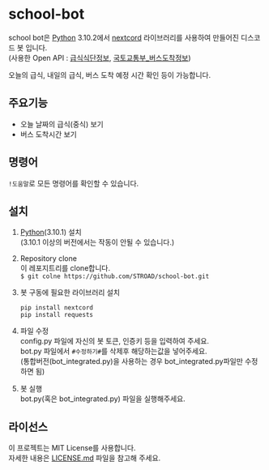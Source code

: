 # school-bot

school bot은 [Python](https://www.python.org) 3.10.2에서 [nextcord](https://github.com/nextcord/nextcord) 라이브러리를 사용하여 만들어진 디스코드 봇 입니다.  
(사용한 Open API : [급식식단정보](https://open.neis.go.kr/portal/data/service/selectServicePage.do?page=1&rows=10&sortColumn=&sortDirection=&infId=OPEN17320190722180924242823&infSeq=2), [국토교통부_버스도착정보](https://www.data.go.kr/data/15000757/openapi.do))


 오늘의 급식, 내일의 급식, 버스 도착 예정 시간 확인 등이 가능합니다.


## 주요기능
* 오늘 날짜의 급식(중식) 보기
* 버스 도착시간 보기


## 명령어
`!도움말`로 모든 명령어를 확인할 수 있습니다.


## 설치
1. [Python](https://www.python.org)(3.10.1) 설치  
    (3.10.1 이상의 버전에서는 작동이 안될 수 있습니다.)

2. Repository clone  
    이 레포지트리를 clone합니다.  
    `$ git colne https://github.com/STROAD/school-bot.git`

3. 봇 구동에 필요한 라이브러리 설치
    ```
    pip install nextcord  
    pip install requests
    ```

4. 파일 수정  
    config.py 파일에 자신의 봇 토큰, 인증키 등을 입력하여 주세요.  
    bot.py 파일에서 `#수정하기#`를 삭제후 해당하는값을 넣어주세요.  
    (통합버전(bot_integrated.py)을 사용하는 경우 bot_integrated.py파일만 수정하면 됨)

5. 봇 실행  
    bot.py(혹은 bot_integrated.py) 파일을 실행해주세요.


## 라이선스
이 프로젝트는 MIT License를 사용합니다.  
자세한 내용은 [LICENSE.md](LICENSE) 파일을 참고해 주세요.
